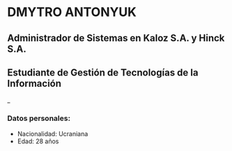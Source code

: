 # DMYTRO ANTONYUK

## Administrador de Sistemas en Kaloz S.A. y Hinck S.A.
## Estudiante de Gestión de Tecnologías de la Información
_
### Datos personales:
- Nacionalidad: Ucraniana
- Edad: 28 años
